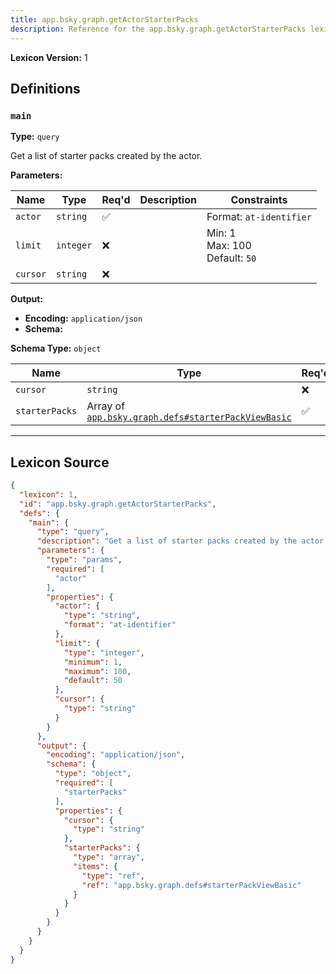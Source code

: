 ```yaml
---
title: app.bsky.graph.getActorStarterPacks
description: Reference for the app.bsky.graph.getActorStarterPacks lexicon
---
```

**Lexicon Version:** 1

## Definitions

<a name="main"></a>
### `main`

**Type:** `query`

Get a list of starter packs created by the actor.

**Parameters:**

| Name | Type | Req'd  | Description | Constraints |
|------|------|----------|-------------|-------------|
| `actor` | `string` | ✅  |  | Format: `at-identifier` |
| `limit` | `integer` | ❌  |  | Min: 1<br/>Max: 100<br/>Default: `50` |
| `cursor` | `string` | ❌  |  |  |
**Output:**

- **Encoding:** `application/json`
- **Schema:**

**Schema Type:** `object`

| Name | Type | Req'd  | Description | Constraints |
|------|------|----------|-------------|-------------|
| `cursor` | `string` | ❌  |  |  |
| `starterPacks` | Array of [`app.bsky.graph.defs#starterPackViewBasic`](/lexicons/app/bsky/graph/app-bsky-graph-defs#starterpackviewbasic) | ✅  |  |  |

---

## Lexicon Source
```json
{
  "lexicon": 1,
  "id": "app.bsky.graph.getActorStarterPacks",
  "defs": {
    "main": {
      "type": "query",
      "description": "Get a list of starter packs created by the actor.",
      "parameters": {
        "type": "params",
        "required": [
          "actor"
        ],
        "properties": {
          "actor": {
            "type": "string",
            "format": "at-identifier"
          },
          "limit": {
            "type": "integer",
            "minimum": 1,
            "maximum": 100,
            "default": 50
          },
          "cursor": {
            "type": "string"
          }
        }
      },
      "output": {
        "encoding": "application/json",
        "schema": {
          "type": "object",
          "required": [
            "starterPacks"
          ],
          "properties": {
            "cursor": {
              "type": "string"
            },
            "starterPacks": {
              "type": "array",
              "items": {
                "type": "ref",
                "ref": "app.bsky.graph.defs#starterPackViewBasic"
              }
            }
          }
        }
      }
    }
  }
}
```
